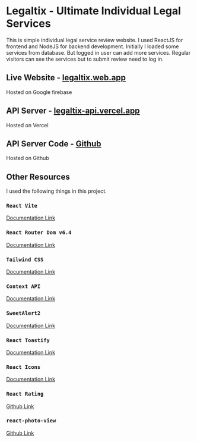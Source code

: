 # Legaltix - Ultimate Individual Legal Services

This is simple individual legal service review website. I used ReactJS for frontend and NodeJS for backend development. Initially I loaded some services from database. But logged in user can add more services. Regular visitors can see the services but to submit review need to log in.

## Live Website - [legaltix.web.app](https://legaltix.web.app)
Hosted on Google firebase

## API Server - [legaltix-api.vercel.app](https://legaltix-api.vercel.app)
Hosted on Vercel

## API Server Code - [Github](https://github.com/immdraselkhan/legaltix-api)
Hosted on Github

## Other Resources
I used the following things in this project.

### `React Vite`
[Documentation Link](https://vitejs.dev/guide)

### `React Router Dom v6.4`
[Documentation Link](https://reactrouter.com/en/main/start/overview)

### `Tailwind CSS`
[Documentation Link](https://tailwindcss.com/docs)

### `Context API`
[Documentation Link](https://reactjs.org/docs/context.html#api)

### `SweetAlert2`
[Documentation Link](https://github.com/sweetalert2/sweetalert2-react-content)

### `React Toastify`
[Documentation Link](https://fkhadra.github.io/react-toastify/introduction/)

### `React Icons`
[Documentation Link](https://react-icons.github.io/react-icons)

### `React Rating`
[Github Link](https://github.com/dreyescat/react-rating)

### `react-photo-view`
[Github Link](https://github.com/MinJieLiu/react-photo-view)

